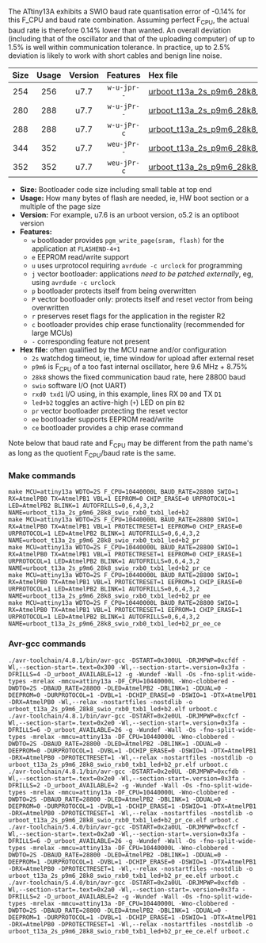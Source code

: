 The ATtiny13A exhibits a SWIO baud rate quantisation error of -0.14% for this F_CPU and baud rate combination. Assuming perfect F<sub>CPU</sub>, the actual baud rate is therefore 0.14% lower than wanted. An overall deviation (including that of the oscillator and that of the uploading computer) of up to 1.5% is well within communication tolerance. In practice, up to 2.5% deviation is likely to work with short cables and benign line noise.

|Size|Usage|Version|Features|Hex file|
|:-:|:-:|:-:|:-:|:--|
|254|256|u7.7|`w-u-jpr--`|[urboot_t13a_2s_p9m6_28k8_swio_rxb0_txb1_led+b2.hex](https://raw.githubusercontent.com/stefanrueger/urboot.hex/main/mcus/attiny13a/watchdog_2_s/internal_oscillator_p%2B8.75%25/%2B9m600000_hz/%2B%2B28k8_baud/swio_rxb0_txb1/led%2Bb2/urboot_t13a_2s_p9m6_28k8_swio_rxb0_txb1_led%2Bb2.hex)|
|280|288|u7.7|`w-u-jPr--`|[urboot_t13a_2s_p9m6_28k8_swio_rxb0_txb1_led+b2_pr.hex](https://raw.githubusercontent.com/stefanrueger/urboot.hex/main/mcus/attiny13a/watchdog_2_s/internal_oscillator_p%2B8.75%25/%2B9m600000_hz/%2B%2B28k8_baud/swio_rxb0_txb1/led%2Bb2/urboot_t13a_2s_p9m6_28k8_swio_rxb0_txb1_led%2Bb2_pr.hex)|
|288|288|u7.7|`w-u-jPr-c`|[urboot_t13a_2s_p9m6_28k8_swio_rxb0_txb1_led+b2_pr_ce.hex](https://raw.githubusercontent.com/stefanrueger/urboot.hex/main/mcus/attiny13a/watchdog_2_s/internal_oscillator_p%2B8.75%25/%2B9m600000_hz/%2B%2B28k8_baud/swio_rxb0_txb1/led%2Bb2/urboot_t13a_2s_p9m6_28k8_swio_rxb0_txb1_led%2Bb2_pr_ce.hex)|
|344|352|u7.7|`weu-jPr--`|[urboot_t13a_2s_p9m6_28k8_swio_rxb0_txb1_led+b2_pr_ee.hex](https://raw.githubusercontent.com/stefanrueger/urboot.hex/main/mcus/attiny13a/watchdog_2_s/internal_oscillator_p%2B8.75%25/%2B9m600000_hz/%2B%2B28k8_baud/swio_rxb0_txb1/led%2Bb2/urboot_t13a_2s_p9m6_28k8_swio_rxb0_txb1_led%2Bb2_pr_ee.hex)|
|352|352|u7.7|`weu-jPr-c`|[urboot_t13a_2s_p9m6_28k8_swio_rxb0_txb1_led+b2_pr_ee_ce.hex](https://raw.githubusercontent.com/stefanrueger/urboot.hex/main/mcus/attiny13a/watchdog_2_s/internal_oscillator_p%2B8.75%25/%2B9m600000_hz/%2B%2B28k8_baud/swio_rxb0_txb1/led%2Bb2/urboot_t13a_2s_p9m6_28k8_swio_rxb0_txb1_led%2Bb2_pr_ee_ce.hex)|

- **Size:** Bootloader code size including small table at top end
- **Usage:** How many bytes of flash are needed, ie, HW boot section or a multiple of the page size
- **Version:** For example, u7.6 is an urboot version, o5.2 is an optiboot version
- **Features:**
  + `w` bootloader provides `pgm_write_page(sram, flash)` for the application at `FLASHEND-4+1`
  + `e` EEPROM read/write support
  + `u` uses urprotocol requiring `avrdude -c urclock` for programming
  + `j` vector bootloader: applications *need to be patched externally*, eg, using `avrdude -c urclock`
  + `p` bootloader protects itself from being overwritten
  + `P` vector bootloader only: protects itself and reset vector from being overwritten
  + `r` preserves reset flags for the application in the register R2
  + `c` bootloader provides chip erase functionality (recommended for large MCUs)
  + `-` corresponding feature not present
- **Hex file:** often qualified by the MCU name and/or configuration
  + `2s` watchdog timeout, ie, time window for upload after external reset
  + `p9m6` is F<sub>CPU</sub> of a too fast internal oscillator, here 9.6 MHz + 8.75%
  + `28k8` shows the fixed communication baud rate, here 28800 baud
  + `swio` software I/O (not UART)
  + `rxd0 txd1` I/O using, in this example, lines RX `D0` and TX `D1`
  + `led+b2` toggles an active-high (`+`) LED on pin `B2`
  + `pr` vector bootloader protecting the reset vector
  + `ee` bootloader supports EEPROM read/write
  + `ce` bootloader provides a chip erase command


Note below that baud rate and F<sub>CPU</sub> may be different from the path name's as long as the quotient F<sub>CPU</sub>/baud rate is the same.

### Make commands
```
make MCU=attiny13a WDTO=2S F_CPU=10440000L BAUD_RATE=28800 SWIO=1 RX=AtmelPB0 TX=AtmelPB1 VBL=1 EEPROM=0 CHIP_ERASE=0 URPROTOCOL=1 LED=AtmelPB2 BLINK=1 AUTOFRILLS=0,6,4,3,2 NAME=urboot_t13a_2s_p9m6_28k8_swio_rxb0_txb1_led+b2
make MCU=attiny13a WDTO=2S F_CPU=10440000L BAUD_RATE=28800 SWIO=1 RX=AtmelPB0 TX=AtmelPB1 VBL=1 PROTECTRESET=1 EEPROM=0 CHIP_ERASE=0 URPROTOCOL=1 LED=AtmelPB2 BLINK=1 AUTOFRILLS=0,6,4,3,2 NAME=urboot_t13a_2s_p9m6_28k8_swio_rxb0_txb1_led+b2_pr
make MCU=attiny13a WDTO=2S F_CPU=10440000L BAUD_RATE=28800 SWIO=1 RX=AtmelPB0 TX=AtmelPB1 VBL=1 PROTECTRESET=1 EEPROM=0 CHIP_ERASE=1 URPROTOCOL=1 LED=AtmelPB2 BLINK=1 AUTOFRILLS=0,6,4,3,2 NAME=urboot_t13a_2s_p9m6_28k8_swio_rxb0_txb1_led+b2_pr_ce
make MCU=attiny13a WDTO=2S F_CPU=10440000L BAUD_RATE=28800 SWIO=1 RX=AtmelPB0 TX=AtmelPB1 VBL=1 PROTECTRESET=1 EEPROM=1 CHIP_ERASE=0 URPROTOCOL=1 LED=AtmelPB2 BLINK=1 AUTOFRILLS=0,6,4,3,2 NAME=urboot_t13a_2s_p9m6_28k8_swio_rxb0_txb1_led+b2_pr_ee
make MCU=attiny13a WDTO=2S F_CPU=10440000L BAUD_RATE=28800 SWIO=1 RX=AtmelPB0 TX=AtmelPB1 VBL=1 PROTECTRESET=1 EEPROM=1 CHIP_ERASE=1 URPROTOCOL=1 LED=AtmelPB2 BLINK=1 AUTOFRILLS=0,6,4,3,2 NAME=urboot_t13a_2s_p9m6_28k8_swio_rxb0_txb1_led+b2_pr_ee_ce
```

### Avr-gcc commands
```
./avr-toolchain/4.8.1/bin/avr-gcc -DSTART=0x300UL -DRJMPWP=0xcfdf -Wl,--section-start=.text=0x300 -Wl,--section-start=.version=0x3fa -DFRILLS=4 -D_urboot_AVAILABLE=12 -g -Wundef -Wall -Os -fno-split-wide-types -mrelax -mmcu=attiny13a -DF_CPU=10440000L -Wno-clobbered -DWDTO=2S -DBAUD_RATE=28800 -DLED=AtmelPB2 -DBLINK=1 -DDUAL=0 -DEEPROM=0 -DURPROTOCOL=1 -DVBL=1 -DCHIP_ERASE=0 -DSWIO=1 -DTX=AtmelPB1 -DRX=AtmelPB0 -Wl,--relax -nostartfiles -nostdlib -o urboot_t13a_2s_p9m6_28k8_swio_rxb0_txb1_led+b2.elf urboot.c
./avr-toolchain/4.8.1/bin/avr-gcc -DSTART=0x2e0UL -DRJMPWP=0xcfcf -Wl,--section-start=.text=0x2e0 -Wl,--section-start=.version=0x3fa -DFRILLS=6 -D_urboot_AVAILABLE=26 -g -Wundef -Wall -Os -fno-split-wide-types -mrelax -mmcu=attiny13a -DF_CPU=10440000L -Wno-clobbered -DWDTO=2S -DBAUD_RATE=28800 -DLED=AtmelPB2 -DBLINK=1 -DDUAL=0 -DEEPROM=0 -DURPROTOCOL=1 -DVBL=1 -DCHIP_ERASE=0 -DSWIO=1 -DTX=AtmelPB1 -DRX=AtmelPB0 -DPROTECTRESET=1 -Wl,--relax -nostartfiles -nostdlib -o urboot_t13a_2s_p9m6_28k8_swio_rxb0_txb1_led+b2_pr.elf urboot.c
./avr-toolchain/4.8.1/bin/avr-gcc -DSTART=0x2e0UL -DRJMPWP=0xcfdb -Wl,--section-start=.text=0x2e0 -Wl,--section-start=.version=0x3fa -DFRILLS=2 -D_urboot_AVAILABLE=2 -g -Wundef -Wall -Os -fno-split-wide-types -mrelax -mmcu=attiny13a -DF_CPU=10440000L -Wno-clobbered -DWDTO=2S -DBAUD_RATE=28800 -DLED=AtmelPB2 -DBLINK=1 -DDUAL=0 -DEEPROM=0 -DURPROTOCOL=1 -DVBL=1 -DCHIP_ERASE=1 -DSWIO=1 -DTX=AtmelPB1 -DRX=AtmelPB0 -DPROTECTRESET=1 -Wl,--relax -nostartfiles -nostdlib -o urboot_t13a_2s_p9m6_28k8_swio_rxb0_txb1_led+b2_pr_ce.elf urboot.c
./avr-toolchain/5.4.0/bin/avr-gcc -DSTART=0x2a0UL -DRJMPWP=0xcfcf -Wl,--section-start=.text=0x2a0 -Wl,--section-start=.version=0x3fa -DFRILLS=6 -D_urboot_AVAILABLE=26 -g -Wundef -Wall -Os -fno-split-wide-types -mrelax -mmcu=attiny13a -DF_CPU=10440000L -Wno-clobbered -DWDTO=2S -DBAUD_RATE=28800 -DLED=AtmelPB2 -DBLINK=1 -DDUAL=0 -DEEPROM=1 -DURPROTOCOL=1 -DVBL=1 -DCHIP_ERASE=0 -DSWIO=1 -DTX=AtmelPB1 -DRX=AtmelPB0 -DPROTECTRESET=1 -Wl,--relax -nostartfiles -nostdlib -o urboot_t13a_2s_p9m6_28k8_swio_rxb0_txb1_led+b2_pr_ee.elf urboot.c
./avr-toolchain/5.4.0/bin/avr-gcc -DSTART=0x2a0UL -DRJMPWP=0xcfdb -Wl,--section-start=.text=0x2a0 -Wl,--section-start=.version=0x3fa -DFRILLS=2 -D_urboot_AVAILABLE=2 -g -Wundef -Wall -Os -fno-split-wide-types -mrelax -mmcu=attiny13a -DF_CPU=10440000L -Wno-clobbered -DWDTO=2S -DBAUD_RATE=28800 -DLED=AtmelPB2 -DBLINK=1 -DDUAL=0 -DEEPROM=1 -DURPROTOCOL=1 -DVBL=1 -DCHIP_ERASE=1 -DSWIO=1 -DTX=AtmelPB1 -DRX=AtmelPB0 -DPROTECTRESET=1 -Wl,--relax -nostartfiles -nostdlib -o urboot_t13a_2s_p9m6_28k8_swio_rxb0_txb1_led+b2_pr_ee_ce.elf urboot.c
```

